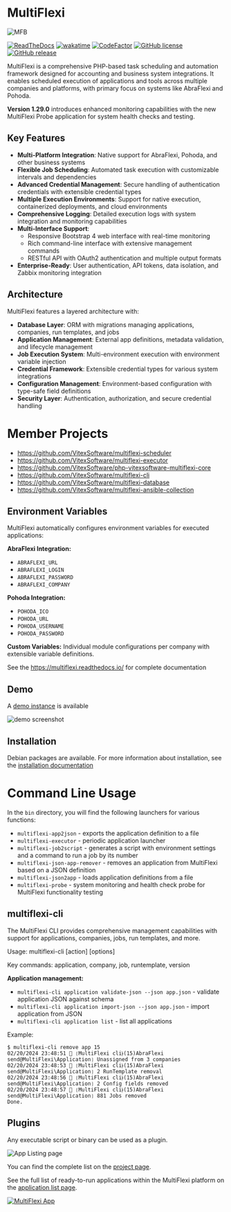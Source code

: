 MultiFlexi
===========

![MFB](multiflexi-social-preview.svg?raw=true)

[![ReadTheDocs](https://readthedocs.org/projects/multiflexi/badge/)](https://multiflexi.readthedocs.io/)
[![wakatime](https://wakatime.com/badge/user/5abba9ca-813e-43ac-9b5f-b1cfdf3dc1c7/project/28a38241-3585-4ce7-b365-d7341c69e635.svg)](https://wakatime.com/badge/user/5abba9ca-813e-43ac-9b5f-b1cfdf3dc1c7/project/28a38241-3585-4ce7-b365-d7341c69e635)
[![CodeFactor](https://www.codefactor.io/repository/github/vitexsoftware/multiflexi/badge)](https://www.codefactor.io/repository/github/vitexsoftware/multiflexi)
[![GitHub license](https://img.shields.io/github/license/VitexSoftware/MultiFlexi)](https://opensource.org/licenses/MIT)
[![GitHub release](https://img.shields.io/github/v/release/VitexSoftware/MultiFlexi)](https://github.com/VitexSoftware/MultiFlexi/releases)

MultiFlexi is a comprehensive PHP-based task scheduling and automation framework designed for accounting and business system integrations. It enables scheduled execution of applications and tools across multiple companies and platforms, with primary focus on systems like AbraFlexi and Pohoda.

**Version 1.29.0** introduces enhanced monitoring capabilities with the new MultiFlexi Probe application for system health checks and testing.

## Key Features

- **Multi-Platform Integration**: Native support for AbraFlexi, Pohoda, and other business systems
- **Flexible Job Scheduling**: Automated task execution with customizable intervals and dependencies
- **Advanced Credential Management**: Secure handling of authentication credentials with extensible credential types
- **Multiple Execution Environments**: Support for native execution, containerized deployments, and cloud environments
- **Comprehensive Logging**: Detailed execution logs with system integration and monitoring capabilities
- **Multi-Interface Support**:
  - Responsive Bootstrap 4 web interface with real-time monitoring
  - Rich command-line interface with extensive management commands
  - RESTful API with OAuth2 authentication and multiple output formats
- **Enterprise-Ready**: User authentication, API tokens, data isolation, and Zabbix monitoring integration

## Architecture

MultiFlexi features a layered architecture with:

- **Database Layer**: ORM with migrations managing applications, companies, run templates, and jobs
- **Application Management**: External app definitions, metadata validation, and lifecycle management
- **Job Execution System**: Multi-environment execution with environment variable injection
- **Credential Framework**: Extensible credential types for various system integrations
- **Configuration Management**: Environment-based configuration with type-safe field definitions
- **Security Layer**: Authentication, authorization, and secure credential handling

# Member Projects

- <https://github.com/VitexSoftware/multiflexi-scheduler>
- <https://github.com/VitexSoftware/multiflexi-executor>
- <https://github.com/VitexSoftware/php-vitexsoftware-multiflexi-core>
- <https://github.com/VitexSoftware/multiflexi-cli>
- <https://github.com/VitexSoftware/multiflexi-database>
- <https://github.com/VitexSoftware/multiflexi-ansible-collection>

## Environment Variables

MultiFlexi automatically configures environment variables for executed applications:

**AbraFlexi Integration:**
- `ABRAFLEXI_URL`
- `ABRAFLEXI_LOGIN`
- `ABRAFLEXI_PASSWORD`
- `ABRAFLEXI_COMPANY`

**Pohoda Integration:**
- `POHODA_ICO`
- `POHODA_URL`
- `POHODA_USERNAME`
- `POHODA_PASSWORD`

**Custom Variables:** Individual module configurations per company with extensible variable definitions.

See the <https://multiflexi.readthedocs.io/> for complete documentation


Demo
----

A [demo instance](https://demo.multiflexi.eu/?login=demo&password=demo) is available

![demo screenshot](doc/index-1.10.4.314.png?raw=true)

Installation
------------

Debian packages are available. For more information about installation, see the [installation documentation](INSTALL.md)

Command Line Usage
==================

In the `bin` directory, you will find the following launchers for various functions:

- `multiflexi-app2json` - exports the application definition to a file
- `multiflexi-executor` - periodic application launcher
- `multiflexi-job2script` - generates a script with environment settings and a command to run a job by its number
- `multiflexi-json-app-remover` - removes an application from MultiFlexi based on a JSON definition
- `multiflexi-json2app` - loads application definitions from a file
- `multiflexi-probe` - system monitoring and health check probe for MultiFlexi functionality testing

multiflexi-cli
--------------

The MultiFlexi CLI provides comprehensive management capabilities with support for applications, companies, jobs, run templates, and more.

Usage: multiflexi-cli <command> [action] [options]

Key commands: application, company, job, runtemplate, version

**Application management:**
- `multiflexi-cli application validate-json --json app.json` - validate application JSON against schema
- `multiflexi-cli application import-json --json app.json` - import application from JSON
- `multiflexi-cli application list` - list all applications

Example:

```
$ multiflexi-cli remove app 15
02/20/2024 23:48:51 🌼 ❲MultiFlexi cli⦒(15)AbraFlexi send@MultiFlexi\Application❳ Unassigned from 3 companies
02/20/2024 23:48:53 🌼 ❲MultiFlexi cli⦒(15)AbraFlexi send@MultiFlexi\Application❳ 2 RunTemplate removal
02/20/2024 23:48:56 🌼 ❲MultiFlexi cli⦒(15)AbraFlexi send@MultiFlexi\Application❳ 2 Config fields removed
02/20/2024 23:48:57 🌼 ❲MultiFlexi cli⦒(15)AbraFlexi send@MultiFlexi\Application❳ 881 Jobs removed
Done.
```

Plugins
-------

Any executable script or binary can be used as a plugin.

![App Listing page](docs/source/applisting.png?raw=true)

You can find the complete list on the [project page](https://www.multiflexi.eu/apps.php).

See the full list of ready-to-run applications within the MultiFlexi platform on the [application list page](https://www.multiflexi.eu/apps.php).

[![MultiFlexi App](https://github.com/VitexSoftware/MultiFlexi/blob/main/doc/multiflexi-app.svg)](https://www.multiflexi.eu/apps.php)
